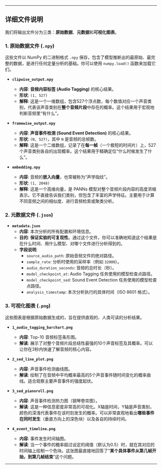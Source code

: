 ---

## 详细文件说明

我们将输出文件分为三类：**原始数据**、**元数据**和**可视化图表**。

### 1. 原始数据文件 (`.npy`)

这些文件以 NumPy 的二进制格式 `.npy` 保存，包含了模型推断出的最原始、最完整的数据，是进行任何定量分析的基础。你可以使用 `numpy.load()` 函数来加载它们。

-   **`clipwise_output.npy`**
    -   **内容**: **音频内容标签 (Audio Tagging)** 的核心结果。
    -   **形状**: `(1, 527)`
    -   **解释**: 这是一个一维数组，包含527个浮点数，每个数值对应一个声音类别，代表该声音类别在**整个音频片段**中存在的概率。这个结果用于宏观地判断音频里“有什么”。

-   **`framewise_output.npy`**
    -   **内容**: **声音事件检测 (Sound Event Detection)** 的核心结果。
    -   **形状**: `(N, 527)`，其中 `N` 是音频的总帧数。
    -   **解释**: 这是一个二维数组，记录了在**每一帧**（一个极短的时间片）上，527个声音类别各自的出现概率。这个结果用于精确定位“什么时候发生了什么”。

-   **`embedding.npy`**
    -   **内容**: 音频的**嵌入向量**，也常被称为“声学指纹”。
    -   **形状**: `(1, 2048)`
    -   **解释**: 这是一个高维向量，是 PANNs 模型对整个音频片段内容的高度浓缩表示。它不直接告诉我们类别，但包含了丰富的声学特征。主要用于计算不同音频之间的相似度、进行音频检索或聚类分析。

### 2. 元数据文件 (`.json`)

-   **`metadata.json`**
    -   **内容**: 本次分析的所有配置和环境信息。
    -   **目的**: **保证实验的可复现性**。通过这个文件，你可以准确地知道这个结果是在什么时间、用什么模型、对哪个文件进行分析得到的。
    -   **字段说明**:
        -   `source_audio_path`: 原始音频文件的绝对路径。
        -   `sample_rate`: 分析时使用的采样率（例如 `32000`）。
        -   `audio_duration_seconds`: 音频的总时长（秒）。
        -   `model_checkpoint_at`: Audio Tagging 任务使用的模型检查点路径。
        -   `model_checkpoint_sed`: Sound Event Detection 任务使用的模型检查点路径。
        -   `analysis_timestamp`: 本次分析执行的具体时间（ISO 8601 格式）。

### 3. 可视化图表 (`.png`)

这些图表是根据原始数据生成的，旨在提供直观的、人类可读的分析结果。

-   **`1_audio_tagging_barchart.png`**
    -   **内容**: Top-10 音频标签条形图。
    -   **解读**: 展示了对整个音频片段总结性最强的10个声音标签及其概率。可以让你在3秒内快速了解音频的核心内容。

-   **`2_sed_line_plot.png`**
    -   **内容**: 声音事件检测曲线图。
    -   **解读**: 绘制了在音频中平均概率最高的5个声音事件随时间变化的概率曲线。适合观察主要声音事件的强度起伏。

-   **`3_sed_pianoroll.png`**
    -   **内容**: 声音事件检测热力图（钢琴卷帘图）。
    -   **解读**: 这是一种信息密度非常高的可视化。X轴是时间，Y轴是声音类别，颜色的深浅代表事件在该时刻发生的概率。可以非常直观地看出**哪些事件在同时发生**（垂直方向上的深色块）以及各自的持续时间。

-   **`4_event_timeline.png`**
    -   **内容**: 事件发生时间轴图。
    -   **解读**: 当一个事件的概率超过设定的阈值（默认为0.5）时，就在其对应的时间轴上绘制一个色块。这张图最直接地回答了“**某个具体事件从第几帧开始，到第几帧结束**”这个问题。

---